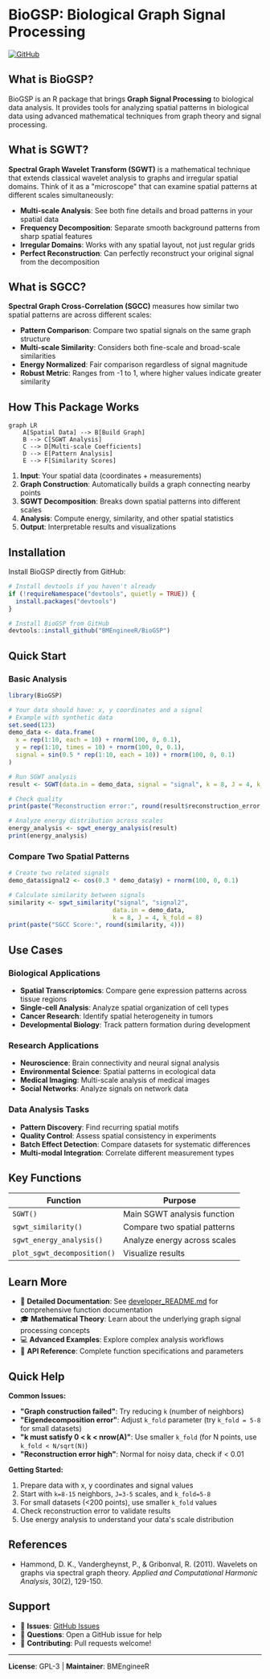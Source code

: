 # BioGSP: Biological Graph Signal Processing

[![GitHub](https://img.shields.io/badge/GitHub-BMEngineeR%2FBioGSP-blue)](https://github.com/BMEngineeR/BioGSP)

## What is BioGSP?

BioGSP is an R package that brings **Graph Signal Processing** to biological data analysis. It provides tools for analyzing spatial patterns in biological data using advanced mathematical techniques from graph theory and signal processing.

## What is SGWT?

**Spectral Graph Wavelet Transform (SGWT)** is a mathematical technique that extends classical wavelet analysis to graphs and irregular spatial domains. Think of it as a "microscope" that can examine spatial patterns at different scales simultaneously:

-  **Multi-scale Analysis**: See both fine details and broad patterns in your spatial data
-  **Frequency Decomposition**: Separate smooth background patterns from sharp spatial features  
-  **Irregular Domains**: Works with any spatial layout, not just regular grids
-  **Perfect Reconstruction**: Can perfectly reconstruct your original signal from the decomposition

## What is SGCC?

**Spectral Graph Cross-Correlation (SGCC)** measures how similar two spatial patterns are across different scales:

-  **Pattern Comparison**: Compare two spatial signals on the same graph structure
-  **Multi-scale Similarity**: Considers both fine-scale and broad-scale similarities
-  **Energy Normalized**: Fair comparison regardless of signal magnitude
-  **Robust Metric**: Ranges from -1 to 1, where higher values indicate greater similarity

## How This Package Works

```mermaid
graph LR
    A[Spatial Data] --> B[Build Graph]
    B --> C[SGWT Analysis]
    C --> D[Multi-scale Coefficients]
    D --> E[Pattern Analysis]
    E --> F[Similarity Scores]
```

1. **Input**: Your spatial data (coordinates + measurements)
2. **Graph Construction**: Automatically builds a graph connecting nearby points
3. **SGWT Decomposition**: Breaks down spatial patterns into different scales
4. **Analysis**: Compute energy, similarity, and other spatial statistics
5. **Output**: Interpretable results and visualizations

## Installation

Install BioGSP directly from GitHub:

```r
# Install devtools if you haven't already
if (!requireNamespace("devtools", quietly = TRUE)) {
  install.packages("devtools")
}

# Install BioGSP from GitHub
devtools::install_github("BMEngineeR/BioGSP")
```

## Quick Start

### Basic Analysis

```r
library(BioGSP)

# Your data should have: x, y coordinates and a signal
# Example with synthetic data
set.seed(123)
demo_data <- data.frame(
  x = rep(1:10, each = 10) + rnorm(100, 0, 0.1),
  y = rep(1:10, times = 10) + rnorm(100, 0, 0.1),
  signal = sin(0.5 * rep(1:10, each = 10)) + rnorm(100, 0, 0.1)
)

# Run SGWT analysis
result <- SGWT(data.in = demo_data, signal = "signal", k = 8, J = 4, k_fold = 8)

# Check quality
print(paste("Reconstruction error:", round(result$reconstruction_error, 6)))

# Analyze energy distribution across scales
energy_analysis <- sgwt_energy_analysis(result)
print(energy_analysis)
```

### Compare Two Spatial Patterns

```r
# Create two related signals
demo_data$signal2 <- cos(0.3 * demo_data$y) + rnorm(100, 0, 0.1)

# Calculate similarity between signals
similarity <- sgwt_similarity("signal", "signal2", 
                             data.in = demo_data, 
                             k = 8, J = 4, k_fold = 8)
print(paste("SGCC Score:", round(similarity, 4)))
```

## Use Cases

### Biological Applications
- **Spatial Transcriptomics**: Compare gene expression patterns across tissue regions
- **Single-cell Analysis**: Analyze spatial organization of cell types
- **Cancer Research**: Identify spatial heterogeneity in tumors
- **Developmental Biology**: Track pattern formation during development

### Research Applications
- **Neuroscience**: Brain connectivity and neural signal analysis
- **Environmental Science**: Spatial patterns in ecological data
- **Medical Imaging**: Multi-scale analysis of medical images
- **Social Networks**: Analyze signals on network data

### Data Analysis Tasks
- **Pattern Discovery**: Find recurring spatial motifs
- **Quality Control**: Assess spatial consistency in experiments
- **Batch Effect Detection**: Compare datasets for systematic differences
- **Multi-modal Integration**: Correlate different measurement types

## Key Functions

| Function | Purpose |
|----------|---------|
| `SGWT()` | Main SGWT analysis function |
| `sgwt_similarity()` | Compare two spatial patterns |
| `sgwt_energy_analysis()` | Analyze energy across scales |
| `plot_sgwt_decomposition()` | Visualize results |

## Learn More

- 📖 **Detailed Documentation**: See [developer_README.md](developer_README.md) for comprehensive function documentation
- 🎓 **Mathematical Theory**: Learn about the underlying graph signal processing concepts
- 💻 **Advanced Examples**: Explore complex analysis workflows
- 🔧 **API Reference**: Complete function specifications and parameters

## Quick Help

**Common Issues:**
- **"Graph construction failed"**: Try reducing `k` (number of neighbors)
- **"Eigendecomposition error"**: Adjust `k_fold` parameter (try `k_fold = 5-8` for small datasets)
- **"k must satisfy 0 < k < nrow(A)"**: Use smaller `k_fold` (for N points, use `k_fold < N/sqrt(N)`)
- **"Reconstruction error high"**: Normal for noisy data, check if < 0.01

**Getting Started:**
1. Prepare data with x, y coordinates and signal values
2. Start with `k=8-15` neighbors, `J=3-5` scales, and `k_fold=5-8`
3. For small datasets (<200 points), use smaller `k_fold` values
4. Check reconstruction error to validate results
5. Use energy analysis to understand your data's scale distribution

## References

- Hammond, D. K., Vandergheynst, P., & Gribonval, R. (2011). Wavelets on graphs via spectral graph theory. *Applied and Computational Harmonic Analysis*, 30(2), 129-150.

## Support

- 📝 **Issues**: [GitHub Issues](https://github.com/BMEngineeR/BioGSP/issues)
- 💬 **Questions**: Open a GitHub issue for help
- 🤝 **Contributing**: Pull requests welcome!

---

**License**: GPL-3 | **Maintainer**: BMEngineeR